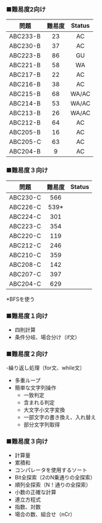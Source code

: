 
### ■難易度2向け
| 問題 | 難易度 | Status |
| ---- |:---:|:------:|
| ABC233-B | 23  |   AC   |
| ABC230-B | 37  |   AC   |
| ABC223-B | 86  |   GU   |
| ABC221-B | 58  |   WA   |
| ABC217-B | 22  |   AC   |
| ABC216-B | 38  |   AC   |
| ABC215-B | 68  | WA/AC  |
| ABC214-B | 53  | WA/AC  |
| ABC213-B | 26  | WA/AC  |
| ABC212-B | 64  |   AC   |
| ABC205-B | 16  |   AC   |
| ABC205-C | 63  |   AC   |
| ABC204-B |  9  |   AC   |

### ■難易度３向け

| 問題 | 難易度  | Status |
| ---- |:----:| --- |
| ABC230-C | 566  | |
| ABC226-C | 539* | |
| ABC224-C | 301  | |
| ABC223-C | 354  | |
| ABC220-C | 119  | |
| ABC212-C | 246  | |
| ABC210-C | 359  | |
| ABC208-C | 142  | |
| ABC207-C | 397  | |
| ABC204-C | 629  | |

*BFSを使う


### ■難易度１向け
- 四則計算
- 条件分岐、場合分け（if文）

### ■難易度２向け
-繰り返し処理（for文、while文）
- 多重ループ
- 簡単な文字列操作
  - 一致判定 <br>
  - 含まれる判定<br>
  - 大文字小文字変換<br>
  - 一部文字の書き換え、入れ替え<br>
  - 部分文字列取得<br>

### ■難易度３向け
- 計算量
- 累積和
- コンパレータを使用するソート
- Bit全探索（2のN乗通りの全探索）
- 順列全探索（N！通りの全探索）
- 小数の正確な計算
- 連立方程式
- 指数、対数
- 場合の数、組合せ（nCr）

